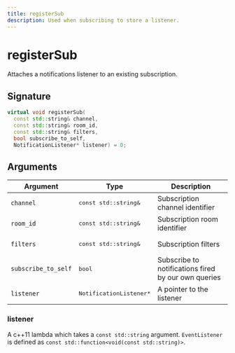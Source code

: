 ```yaml
---
title: registerSub
description: Used when subscribing to store a listener.
---
```


# registerSub

Attaches a notifications listener to an existing subscription.

## Signature

```cpp
virtual void registerSub(
  const std::string& channel,
  const std::string& room_id,
  const std::string& filters,
  bool subscribe_to_self,
  NotificationListener* listener) = 0;
```

## Arguments

| Argument            | Type                              | Description                                         |
| ------------------- | --------------------------------- | --------------------------------------------------- |
| `channel`           | <pre>const std::string&</pre>     | Subscription channel identifier                     |
| `room_id`           | <pre>const std::string&</pre>     | Subscription room identifier                        |
| `filters`           | <pre>const std::string&</pre>     | Subscription filters                                |
| `subscribe_to_self` | <pre>bool</pre>                   | Subscribe to notifications fired by our own queries |
| `listener`          | <pre>NotificationListener\*</pre> | A pointer to the listener                           |

### listener

A c++11 lambda which takes a `const std::string` argument.
`EventListener` is defined as `const std::function<void(const std::string)>`.
